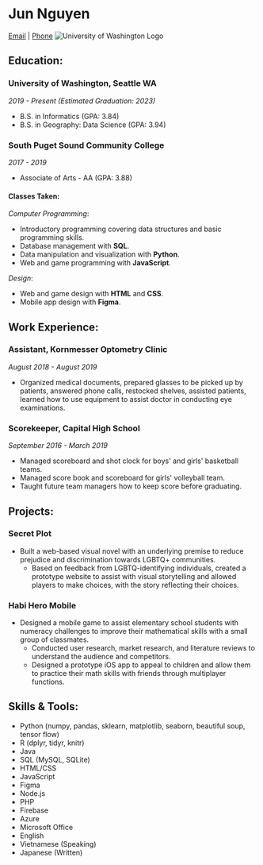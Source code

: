 # Jun Nguyen
[Email](soshiyo@uw.edu) | [Phone](13608106525)
![University of Washington Logo](https://s3-us-west-2.amazonaws.com/scorestream-team-profile-pictures/295054/20181011004210_165_mascotOrig.png)

## Education:
### University of Washington, Seattle WA 
*2019 - Present (Estimated Graduation: 2023)*
- B.S. in Informatics (GPA: 3.84)
- B.S. in Geography: Data Science (GPA: 3.94)

### South Puget Sound Community College
*2017 - 2019*
- Associate of Arts - AA (GPA: 3.88)

#### Classes Taken:
*Computer Programming*:
- Introductory programming covering data structures and basic programming skills.
- Database management with **SQL**.
- Data manipulation and visualization with **Python**.
- Web and game programming with **JavaScript**.

*Design*:
- Web and game design with **HTML** and **CSS**.
- Mobile app design with **Figma**.

## Work Experience:
### Assistant, Kornmesser Optometry Clinic
*August 2018 - August 2019*
- Organized medical documents, prepared glasses to be picked up by patients, answered phone calls, restocked shelves, assisted patients, learned how to use equipment to assist doctor in conducting eye examinations.

### Scorekeeper, Capital High School
*September 2016 - March 2019*
- Managed scoreboard and shot clock for boys' and girls' basketball teams.
- Managed score book and scoreboard for girls' volleyball team.
- Taught future team managers how to keep score before graduating.

## Projects:
### Secret Plot
- Built a web-based visual novel with an underlying premise to reduce prejudice and discrimination towards LGBTQ+ communities.
    - Based on feedback from LGBTQ-identifying individuals, created a prototype website to assist with visual storytelling and allowed players to make choices, with the story reflecting their choices.

### Habi Hero Mobile
- Designed a mobile game to assist elementary school students with numeracy challenges to improve their mathematical skills with a small group of classmates.
    - Conducted user research, market research, and literature reviews to understand the audience and competitors.
    - Designed a prototype iOS app to appeal to children and allow them to practice their math skills with friends through multiplayer functions.

## Skills & Tools:
- Python (numpy, pandas, sklearn, matplotlib, seaborn, beautiful soup, tensor flow)
- R (dplyr, tidyr, knitr)
- Java
- SQL (MySQL, SQLite)
- HTML/CSS
- JavaScript
- Figma
- Node.js
- PHP
- Firebase
- Azure
- Microsoft Office
- English
- Vietnamese (Speaking)
- Japanese (Written)